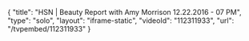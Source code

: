 {
    "title": "HSN | Beauty Report with Amy Morrison 12.22.2016 - 07 PM",
    "type": "solo",
    "layout": "iframe-static",
    "videoId": "112311933",
    "url": "\/tvpembed\/112311933"
}